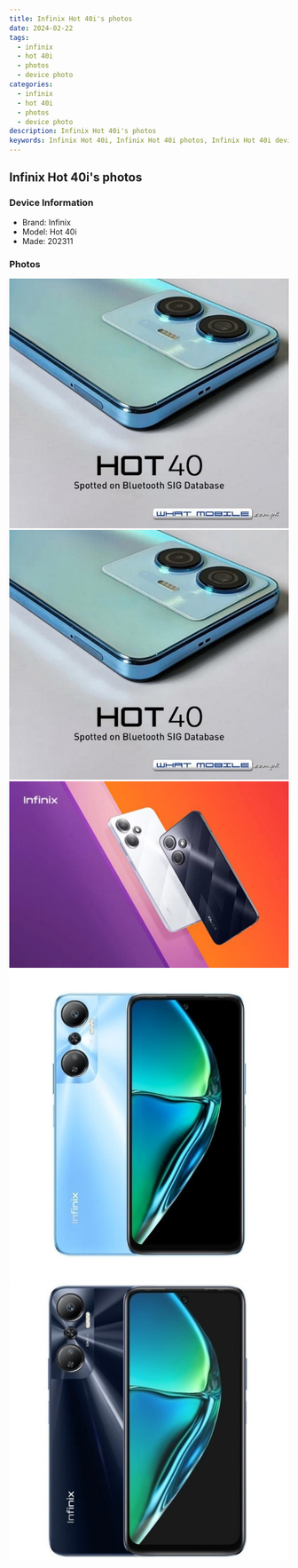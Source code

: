 ```yaml
---
title: Infinix Hot 40i's photos
date: 2024-02-22
tags: 
  - infinix
  - hot 40i
  - photos
  - device photo
categories: 
  - infinix
  - hot 40i
  - photos
  - device photo
description: Infinix Hot 40i's photos
keywords: Infinix Hot 40i, Infinix Hot 40i photos, Infinix Hot 40i device photo
---
```


## Infinix Hot 40i's photos

### Device Information

- Brand: Infinix
- Model: Hot 40i
- Made: 202311

### Photos

![/images/best-assets/devices/infinix/infinix-hot-40i/1.jpg](/images/best-assets/devices/infinix/infinix-hot-40i/1.jpg)
![/images/best-assets/devices/infinix/infinix-hot-40i/2.jpg](/images/best-assets/devices/infinix/infinix-hot-40i/2.jpg)
![/images/best-assets/devices/infinix/infinix-hot-40i/3.jpg](/images/best-assets/devices/infinix/infinix-hot-40i/3.jpg)
![/images/best-assets/devices/infinix/infinix-hot-40i/4.jpg](/images/best-assets/devices/infinix/infinix-hot-40i/4.jpg)
![/images/best-assets/devices/infinix/infinix-hot-40i/5.jpg](/images/best-assets/devices/infinix/infinix-hot-40i/5.jpg)
